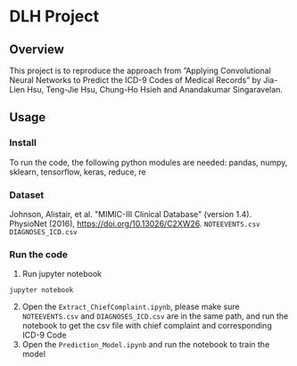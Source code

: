# DLH Project
## Overview
This project is to reproduce the approach from ”Applying Convolutional Neural Networks to Predict the ICD-9 Codes of Medical Records” by Jia-Lien Hsu, Teng-Jie Hsu, Chung-Ho Hsieh and Anandakumar Singaravelan.

## Usage
### Install
To run the code, the following python modules are needed: pandas, numpy, sklearn, tensorflow, keras, reduce, re
### Dataset
Johnson, Alistair, et al. "MIMIC-III Clinical Database" (version 1.4). PhysioNet (2016), https://doi.org/10.13026/C2XW26.
`NOTEEVENTS.csv` 
`DIAGNOSES_ICD.csv`
### Run the code
1.  Run jupyter notebook

`jupyter notebook`

2.  Open the `Extract_ChiefComplaint.ipynb`, please make sure `NOTEEVENTS.csv` and `DIAGNOSES_ICD.csv` are in the same path, and run the notebook to get the csv file with chief complaint and corresponding ICD-9 Code
3. Open the `Prediction_Model.ipynb` and run the notebook to train the model
